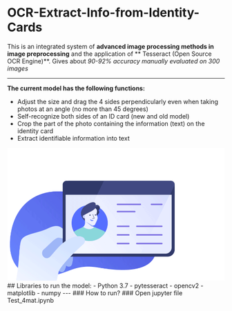 # OCR-Extract-Info-from-Identity-Cards
This is an integrated system of **advanced image processing methods in image preprocessing** and the application of ** Tesseract (Open Source OCR Engine)**.
Gives about *90-92% accuracy manually evaluated on 300 images*

---
**The current model has the following functions:**
- Adjust the size and drag the 4 sides perpendicularly even when taking photos at an angle (no more than 45 degrees)
- Self-recognize both sides of an ID card (new and old model)
- Crop the part of the photo containing the information (text) on the identity card
- Extract identifiable information into text

<center><img src="https://github.com/pdtlong/pdtlong.github.io/blob/main/images/ocr.gif" width="550"/></center>
## Libraries to run the model:
- Python 3.7
- pytesseract
- opencv2
- matplotlib
- numpy
---
### How to run?
 ### Open jupyter file Test_4mat.ipynb
